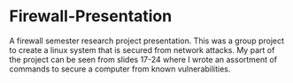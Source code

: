 # Firewall-Presentation
A firewall semester research project presentation. This was a group project to create a linux system that is secured from network attacks. My part of the project can be seen from slides 17-24 where I wrote an assortment of commands to secure a computer from known vulnerabilities. 
